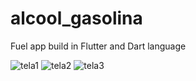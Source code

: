# alcool_gasolina
Fuel app build in Flutter and Dart language

![tela1](https://github.com/phenrikeprestes/alcool_gasolina/assets/106111562/7e3babfc-ed5e-4238-8696-95fc4b7279b4)
![tela2](https://github.com/phenrikeprestes/alcool_gasolina/assets/106111562/2ef46324-7dbd-470a-8e9c-db2d9d351eac)
![tela3](https://github.com/phenrikeprestes/alcool_gasolina/assets/106111562/efc21a7f-2a82-4709-845d-9ad793317e4a)
